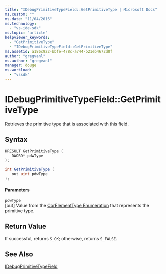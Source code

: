 ```yaml
---
title: "IDebugPrimitiveTypeField::GetPrimitiveType | Microsoft Docs"
ms.custom: ""
ms.date: "11/04/2016"
ms.technology: 
  - "vs-ide-sdk"
ms.topic: "article"
helpviewer_keywords: 
  - "GetPrimitiveType"
  - "IDebugPrimitiveTypeField::GetPrimitiveType"
ms.assetid: a186c922-bbfe-478c-a744-b21eb4672d8f
author: "gregvanl"
ms.author: "gregvanl"
manager: douge
ms.workload: 
  - "vssdk"
---
```

# IDebugPrimitiveTypeField::GetPrimitiveType
Retrieves the primitive type that is associated with this field.  
  
## Syntax  
  
```cpp  
HRESULT GetPrimitiveType (  
   DWORD* pdwType  
);  
```  
  
```csharp  
int GetPrimitiveType (  
   out uint pdwType  
);  
```  
  
#### Parameters  
 `pdwType`  
 [out] Value from the [CorElementType Enumeration](/dotnet/framework/unmanaged-api/metadata/corelementtype-enumeration) that represents the primitive type.  
  
## Return Value  
 If successful, returns `S_OK`; otherwise, returns `S_FALSE`.  
  
## See Also  
 [IDebugPrimitiveTypeField](../../../extensibility/debugger/reference/idebugprimitivetypefield.md)